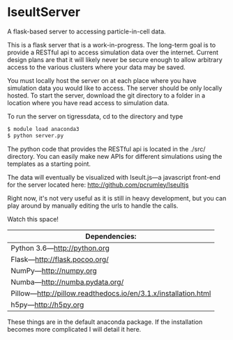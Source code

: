 # IseultServer
A flask-based server to accessing particle-in-cell data.

This is a flask server that is a work-in-progress.
The long-term goal is to provide a RESTful api to access simulation data over the internet. 
Current design plans are that it will likely never be secure enough to allow arbitrary access 
to the various clusters where your data may be saved.

You must locally host the server on at each place where you have simulation data you would like to 
access. The server should be only locally hosted. To start the server, download the git directory
to a folder in a location where you have read access to simulation data.

To run the server on tigressdata, cd to the directory and type
```bash
$ module load anaconda3 
$ python server.py
```

The python code that provides the RESTful api is located in the ./src/ directory. 
You can easily make new APIs for different simulations using the templates as a starting point.

The data will eventually be visualized with Iseult.js&mdash;a javascript front-end for the server located here: 
http://github.com/pcrumley/Iseultjs

Right now, it's not very useful as it is still in heavy development, but you can play around by manually editing the urls to handle the calls.

Watch this space!


| Dependencies: |
| ------------ |
| Python 3.6&mdash;http://python.org |
| Flask&mdash;http://flask.pocoo.org/ |
| NumPy&mdash;http://numpy.org |
| Numba&mdash;http://numba.pydata.org/ |
| Pillow&mdash;http://pillow.readthedocs.io/en/3.1.x/installation.html |
| h5py&mdash;http://h5py.org |

These things are in the default anaconda package. If the installation becomes more complicated I will detail it here.
